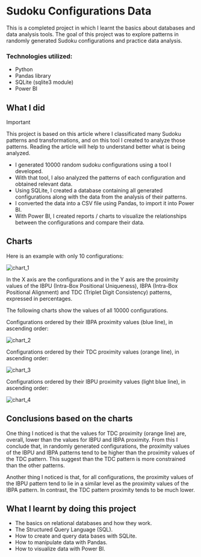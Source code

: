 # Sudoku Configurations Data
This is a completed project in which I learnt the basics about databases and data analysis tools. The goal of this project was to explore patterns in randomly generated Sudoku configurations and practice data analysis.

### Technologies utilized:
-	Python
-	Pandas library
-	SQLite (sqlite3 module)
-	Power BI
  
## What I did
> [!IMPORTANT]
> This project is based on this article where I classificated many Sudoku patterns and transformations, and on this tool I created to analyze those patterns. Reading the article will help to understand better what is being analyzed.
- I generated 10000 random sudoku configurations using a tool I developed.
- With that tool, I also analyzed the patterns of each configuration and obtained relevant data.
- Using SQLite, I created a database containing all generated configurations along with the data from the analysis of their patterns.
- I converted the data into a CSV file using Pandas, to import it into Power BI.
- With Power BI, I created reports / charts to visualize the relationships between the configurations and compare their data.
  
## Charts
Here is an example with only 10 configurations:

![chart_1](https://github.com/user-attachments/assets/a2f2750a-8662-42cb-9c56-381755f4b6d9)

In the X axis are the configurations and in the Y axis are the proximity values of the IBPU (Intra-Box Positional Uniqueness), IBPA (Intra-Box Positional Alignment) and TDC (Triplet Digit Consistency) patterns, expressed in percentages.

The following charts show the values of all 10000 configurations.

Configurations ordered by their IBPA proximity values (blue line), in ascending order:

![chart_2](https://github.com/user-attachments/assets/d5615a7d-ce7f-4440-9586-336bd3fe4636)

Configurations ordered by their TDC proximity values (orange line), in ascending order:

![chart_3](https://github.com/user-attachments/assets/be17a23d-1ce7-4fbd-8670-8ca0f7dd2c71)

Configurations ordered by their IBPU proximity values (light blue line), in ascending order:

![chart_4](https://github.com/user-attachments/assets/3ed9a12c-3642-4b11-aa3f-f0a0060ece4d)

## Conclusions based on the charts

One thing I noticed is that the values for TDC proximity (orange line) are, overall, lower than the values for IBPU and IBPA proximity. From this I conclude that, in randomly generated configurations, the proximity values of the IBPU and IBPA patterns tend to be higher than the proximity values of the TDC pattern. This suggest than the TDC pattern is more constrained than the other patterns.

Another thing I noticed is that, for all configurations, the proximity values of the IBPU pattern tend to lie in a similar level as the proximity values of the IBPA pattern. In contrast, the TDC pattern proximity tends to be much lower.

## What I learnt by doing this project
- The basics on relational databases and how they work.
- The Structured Query Language (SQL).
- How to create and query data bases with SQLite.
- How to manipulate data with Pandas.
- How to visualize data with Power BI.
